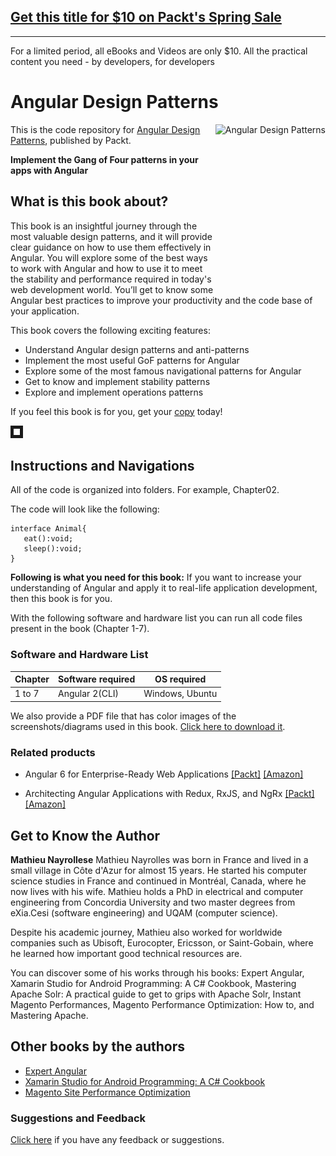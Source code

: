 ## [Get this title for $10 on Packt's Spring Sale](https://www.packt.com/B05767?utm_source=github&utm_medium=packt-github-repo&utm_campaign=spring_10_dollar_2022)
-----
For a limited period, all eBooks and Videos are only $10. All the practical content you need \- by developers, for developers

# Angular Design Patterns

<a href="https://www.packtpub.com/web-development/angular-design-patterns?utm_source=github&utm_medium=repository&utm_campaign=9781786461728"><img src="https://d1ldz4te4covpm.cloudfront.net/sites/default/files/imagecache/ppv4_main_book_cover/9781786461728.png" alt="Angular Design Patterns" height="256px" align="right"></a>

This is the code repository for [Angular Design Patterns](https://www.packtpub.com/web-development/angular-design-patterns?utm_source=github&utm_medium=repository&utm_campaign=9781786461728), published by Packt.

**Implement the Gang of Four patterns in your apps with Angular**

## What is this book about?
This book is an insightful journey through the most valuable design patterns, and it will provide clear guidance on how to use them effectively in Angular. You will explore some of the best ways to work with Angular and how to use it to meet the stability and performance required in today's web development world. You’ll get to know some Angular best practices to improve your productivity and the code base of your application.

This book covers the following exciting features:
* Understand Angular design patterns and anti-patterns
*	Implement the most useful GoF patterns for Angular 
*	Explore some of the most famous navigational patterns for Angular 
*	Get to know and implement stability patterns
*	Explore and implement operations patterns

If you feel this book is for you, get your [copy](https://www.amazon.com/dp/1786461722) today!

<a href="https://www.packtpub.com/?utm_source=github&utm_medium=banner&utm_campaign=GitHubBanner"><img src="https://raw.githubusercontent.com/PacktPublishing/GitHub/master/GitHub.png" 
alt="https://www.packtpub.com/" border="5" /></a>


## Instructions and Navigations
All of the code is organized into folders. For example, Chapter02.

The code will look like the following:
```
interface Animal{ 
   eat():void; 
   sleep():void; 
} 
```

**Following is what you need for this book:**
If you want to increase your understanding of Angular and apply it to real-life application development, then this book is for you.

With the following software and hardware list you can run all code files present in the book (Chapter 1-7).

### Software and Hardware List

| Chapter  | Software required                   | OS required                        |
| -------- | ------------------------------------| -----------------------------------|
| 1 to 7   | Angular 2(CLI)                      | Windows, Ubuntu                    |


We also provide a PDF file that has color images of the screenshots/diagrams used in this book. [Click here to download it](https://www.packtpub.com/sites/default/files/downloads/AngularDesignPatterns_ColorImages.pdf).

### Related products <Paste books from the Other books you may enjoy section>
* Angular 6 for Enterprise-Ready Web Applications [[Packt]](https://www.packtpub.com/web-development/angular-6-enterprise-ready-web-applications?utm_source=github&utm_medium=repository&utm_campaign=9781786462909) [[Amazon]](https://www.amazon.com/dp/1786462907)

* Architecting Angular Applications with Redux, RxJS, and NgRx [[Packt]](https://www.packtpub.com/web-development/architecting-angular-applications-redux?utm_source=github&utm_medium=repository&utm_campaign=9781787122406) [[Amazon]](https://www.amazon.com/dp/1787122409)

## Get to Know the Author
**Mathieu Nayrollese**
Mathieu Nayrolles was born in France and lived in a small village in Côte d'Azur for almost 15 years. He started his computer science studies in France and continued in Montréal, Canada, where he now lives with his wife. Mathieu holds a PhD in electrical and computer engineering from Concordia University and two master degrees from eXia.Cesi (software engineering) and UQAM (computer science).

Despite his academic journey, Mathieu also worked for worldwide companies such as Ubisoft, Eurocopter, Ericsson, or Saint-Gobain, where he learned how important good technical resources are.

You can discover some of his works through his books: Expert Angular, Xamarin Studio for Android Programming: A C# Cookbook, Mastering Apache Solr: A practical guide to get to grips with Apache Solr, Instant Magento Performances, Magento Performance Optimization: How to, and Mastering Apache.

## Other books by the authors
* [Expert Angular](https://www.packtpub.com/web-development/expert-angular?utm_source=github&utm_medium=repository&utm_campaign=9781785880230)
* [Xamarin Studio for Android Programming: A C# Cookbook](https://www.packtpub.com/application-development/xamarin-studio-android-programming-c-cookbook?utm_source=github&utm_medium=repository&utm_campaign=9781849691406)
* [Magento Site Performance Optimization](https://www.packtpub.com/web-development/magento-site-performance-optimization?utm_source=github&utm_medium=repository&utm_campaign=9781783287055)

### Suggestions and Feedback
[Click here](https://docs.google.com/forms/d/e/1FAIpQLSdy7dATC6QmEL81FIUuymZ0Wy9vH1jHkvpY57OiMeKGqib_Ow/viewform) if you have any feedback or suggestions.

